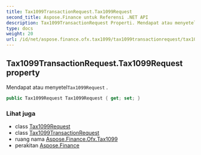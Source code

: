 ```yaml
---
title: Tax1099TransactionRequest.Tax1099Request
second_title: Aspose.Finance untuk Referensi .NET API
description: Tax1099TransactionRequest Properti. Mendapat atau menyetelTax1099Request .
type: docs
weight: 20
url: /id/net/aspose.finance.ofx.tax1099/tax1099transactionrequest/tax1099request/
---
```

## Tax1099TransactionRequest.Tax1099Request property

Mendapat atau menyetel`Tax1099Request` .

```csharp
public Tax1099Request Tax1099Request { get; set; }
```

### Lihat juga

* class [Tax1099Request](../../tax1099request/)
* class [Tax1099TransactionRequest](../)
* ruang nama [Aspose.Finance.Ofx.Tax1099](../../tax1099transactionrequest/)
* perakitan [Aspose.Finance](../../../)


